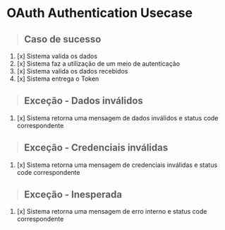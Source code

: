 # OAuth Authentication Usecase

> ## Caso de sucesso

1. [x] Sistema valida os dados
2. [x] Sistema faz a utilização de um meio de autenticação
3. [x] Sistema valida os dados recebidos
4. [x] Sistema entrega o Token

> ## Exceção - Dados inválidos

1. [x] Sistema retorna uma mensagem de dados inválidos e status code correspondente

> ## Exceção - Credenciais inválidas

1. [x] Sistema retorna uma mensagem de credenciais inválidas e status code correspondente

> ## Exceção - Inesperada

1. [x] Sistema retorna uma mensagem de erro interno e status code correspondente
